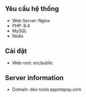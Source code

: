 ## Yêu cầu hệ thống
- Web Server: Nginx
- PHP: 8.4
- MySQL
- Redis

## Cài đặt
- Web root: src/public

## Server information
- Domain: dev-tools.appotapay.com
